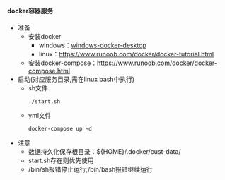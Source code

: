 #### docker容器服务
- 准备
  - 安装docker
    - windows：[windows-docker-desktop](https://www.docker.com/products/docker-desktop)
    - linux：https://www.runoob.com/docker/docker-tutorial.html
  - 安装docker-compose：https://www.runoob.com/docker/docker-compose.html
- 启动(对应服务目录,需在linux bash中执行)
  - sh文件
    ```
    ./start.sh
    ```
  - yml文件
    ```
    docker-compose up -d
    ```
- 注意
  - 数据持久化保存根目录：${HOME}/.docker/cust-data/
  - start.sh存在则优先使用
  - /bin/sh报错停止运行;/bin/bash报错继续运行
    